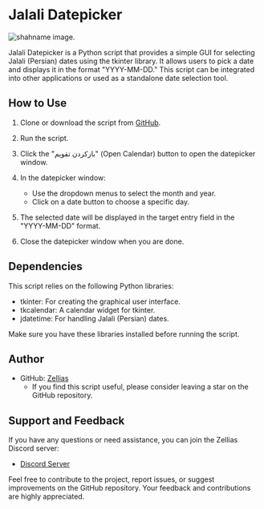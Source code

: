 # Jalali Datepicker

![shahname image](https://images.squarespace-cdn.com/content/v1/55a02c9fe4b01b3af99fb061/1570043034319-1K039UOZYA6ZK9J8CR91/Screenshot+2019-10-01+10.28.53.png).

Jalali Datepicker is a Python script that provides a simple GUI for selecting Jalali (Persian) dates using the tkinter library. It allows users to pick a date and displays it in the format "YYYY-MM-DD." This script can be integrated into other applications or used as a standalone date selection tool.

## How to Use

1. Clone or download the script from [GitHub](https://github.com/Zellias).

2. Run the script.

3. Click the "بازکردن تقویم" (Open Calendar) button to open the datepicker window.

4. In the datepicker window:
   - Use the dropdown menus to select the month and year.
   - Click on a date button to choose a specific day.

5. The selected date will be displayed in the target entry field in the "YYYY-MM-DD" format.

6. Close the datepicker window when you are done.

## Dependencies

This script relies on the following Python libraries:

- tkinter: For creating the graphical user interface.
- tkcalendar: A calendar widget for tkinter.
- jdatetime: For handling Jalali (Persian) dates.

Make sure you have these libraries installed before running the script.

## Author

- GitHub: [Zellias](https://github.com/Zellias)
  - If you find this script useful, please consider leaving a star on the GitHub repository.

## Support and Feedback

If you have any questions or need assistance, you can join the Zellias Discord server:
- [Discord Server](https://discord.gg/zellias)

Feel free to contribute to the project, report issues, or suggest improvements on the GitHub repository. Your feedback and contributions are highly appreciated.
